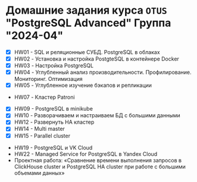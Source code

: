 
# Домашние задания курса `OTUS` "PostgreSQL Advanced" Группа "2024-04"

* [x] HW01 - SQL и реляционные СУБД. PostgreSQL в облаках 
* [x] HW02 - Установка и настройка PostgteSQL в контейнере Docker
* [x] HW03 - Настройка PostgreSQL
* [x] HW04 - Углубленный анализ производительности. Профилирование. Мониторинг. Оптимизация 
* [x] HW05 - Углубленное изучение бэкапов и репликации
* HW07 - Кластер Patroni
* [x] HW09 - PostgreSQL в minikube
* [x] HW10 - Разворачиваем и настраиваем БД с большими данными
* [x] HW12 - Развернуть HA кластер
* [x] HW14 - Multi master
* [x] HW15 - Parallel cluster
* HW19 - PostgreSQL и VK Cloud
* HW22 - Managed Service for PostgreSQL в Yandex Cloud
* Проектная работа: «Сравнение времени выполнения запросов в ClickHouse cluster и PostgreSQL HA cluster при работе с большими объемами данных»





